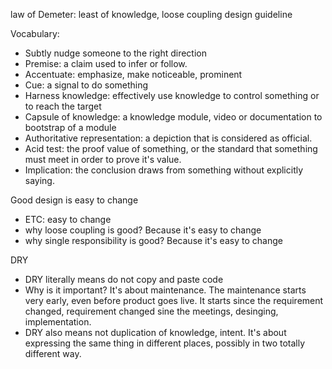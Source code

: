 law of Demeter: least of knowledge, loose coupling design guideline

Vocabulary:
- Subtly nudge someone to the right direction
- Premise: a claim used to infer or follow.
- Accentuate: emphasize, make noticeable, prominent
- Cue: a signal to do something
- Harness knowledge: effectively use knowledge to control something or to reach the target
- Capsule of knowledge: a knowledge module, video or documentation to bootstrap of a module
- Authoritative representation: a depiction that is considered as official.
- Acid test: the proof value of something, or the standard that something must meet in order to prove it's value.
- Implication: the conclusion draws from something without explicitly saying.


Good design is easy to change
- ETC: easy to change
- why loose coupling is good? Because it's easy to change
- why single responsibility is good? Because it's easy to change

DRY
- DRY literally means do not copy and paste code
- Why is it important? It's about maintenance. The maintenance starts very early, even before product goes live. It starts since the requirement changed, requirement changed sine the meetings, desinging, implementation.
- DRY also means not duplication of knowledge, intent. It's about expressing the same thing in different places, possibly in two totally different way.
